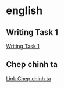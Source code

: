 # english

## Writing Task 1

[Writing Task 1](https://github.com/nokavietnam/english/blob/main/T%E1%BB%94NG%20H%E1%BB%A2P%20W1%20-%20DATA.docx)

## Chep chinh ta

[Link Chep chinh ta](https://dailydictation.com/exercises/ielts-listening?page=11&q=&timesDone=-1)